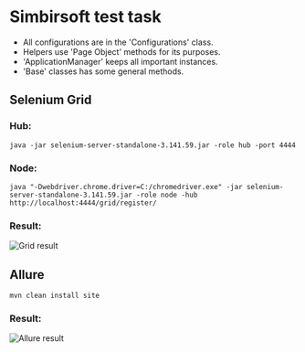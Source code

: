# Simbirsoft test task
- All configurations are in the 'Configurations' class. 
- Helpers use 'Page Object' methods for its purposes. 
- 'ApplicationManager' keeps all important instances.
- 'Base' classes has some general methods.
## Selenium Grid
### Hub:
```
java -jar selenium-server-standalone-3.141.59.jar -role hub -port 4444 
```
### Node:
```
java "-Dwebdriver.chrome.driver=C:/chromedriver.exe" -jar selenium-server-standalone-3.141.59.jar -role node -hub http://localhost:4444/grid/register/
```
### Result:
![Grid result](https://i.imgur.com/YmppwpJ.png)

## Allure
```
mvn clean install site
```
### Result:
![Allure result](https://i.imgur.com/2izr9t1.png)

